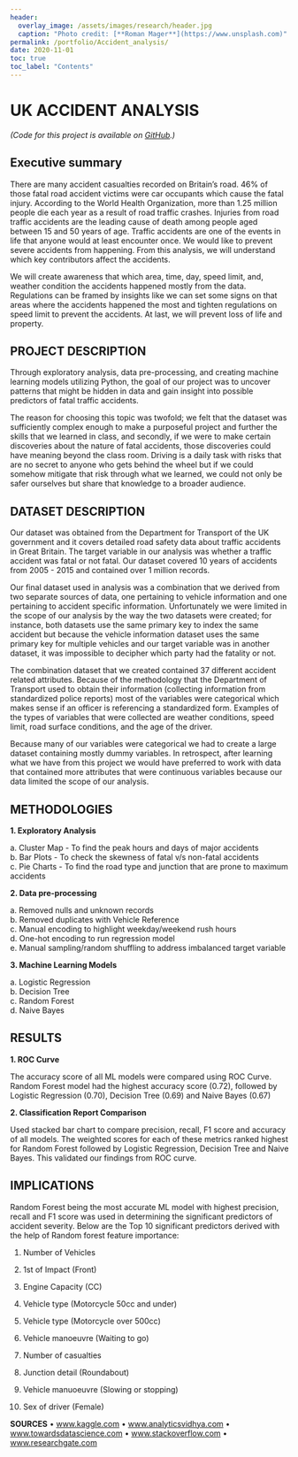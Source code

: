 ```yaml
---
header:
  overlay_image: /assets/images/research/header.jpg
  caption: "Photo credit: [**Roman Mager**](https://www.unsplash.com)"
permalink: /portfolio/Accident_analysis/
date: 2020-11-01
toc: true
toc_label: "Contents"
---
```


# **UK ACCIDENT ANALYSIS**

*(Code for this project is available on [GitHub][1].)*

## **Executive summary**

There are many accident casualties recorded on Britain’s road. 46% of those fatal road accident victims were car occupants which cause the fatal injury. According to the World Health Organization, more than 1.25 million people die each year as a result of road traffic crashes. Injuries from road traffic accidents are the leading cause of death among people aged between 15 and 50 years of age. Traffic accidents are one of the events in life that anyone would at least encounter once. We would like to prevent severe accidents from happening. From this analysis, we will understand which key contributors affect the accidents.

We will create awareness that which area, time, day, speed limit, and, weather condition the accidents happened mostly from the data. Regulations can be framed by insights like we can set some signs on that areas where the accidents happened the most and tighten regulations on speed limit to prevent the accidents. At last, we will prevent loss of life and property. 



## **PROJECT DESCRIPTION**

Through exploratory analysis, data pre-processing, and creating machine learning models utilizing Python, the goal of our project was to uncover patterns that might be hidden in data and gain insight into possible predictors of fatal traffic accidents.

The reason for choosing this topic was twofold; we felt that the dataset was sufficiently complex enough to make a purposeful project and further the skills that we learned in class, and secondly, if we were to make certain discoveries about the nature of fatal accidents, those discoveries could have meaning beyond the class room.  Driving is a daily task with risks that are no secret to anyone who gets behind the wheel but if we could somehow mitigate that risk through what we learned, we could not only be safer ourselves but share that knowledge to a broader audience.


## **DATASET DESCRIPTION**


Our dataset was obtained from the Department for Transport of the UK government and it covers detailed road safety data about traffic accidents in Great Britain.  The target variable in our analysis was whether a traffic accident was fatal or not fatal.  Our dataset covered 10 years of accidents from 2005 - 2015  and contained over 1 million records. 

Our final dataset used in analysis was a combination that we derived from two separate sources of data, one pertaining to vehicle information and one pertaining to accident specific information.  Unfortunately we were limited in the scope of our analysis by the way the two datasets were created; for instance, both datasets use the same primary key to index the same accident but because the vehicle information dataset uses the same primary key for multiple vehicles and our target variable was in another dataset, it was impossible to decipher which party had the fatality or not.

The combination dataset that we created contained 37 different accident related attributes.  Because of the methodology that the Department of Transport used to obtain their information (collecting information from standardized police reports) most of the variables were categorical which makes sense if an officer is referencing a standardized form.  Examples of the types of variables that were collected are weather conditions, speed limit, road surface conditions, and the age of the driver.  

Because many of our variables were categorical we had to create a large dataset containing mostly dummy variables.  In retrospect, after learning what we have from this project we would have preferred to work with data that contained more attributes that were continuous variables because our data limited the scope of our analysis.



## **METHODOLOGIES**

**1.	Exploratory Analysis**

a.	Cluster Map - To find the peak hours and days of major accidents<br>
b.	Bar Plots - To check the skewness of fatal v/s non-fatal accidents<br>
c.	Pie Charts - To find the road type and junction that are prone to maximum accidents

**2.	Data pre-processing**

a.	Removed nulls and unknown records<br>
b.	Removed duplicates with Vehicle Reference<br>
c.	Manual encoding to highlight weekday/weekend rush hours<br>
d.	One-hot encoding to run regression model<br>
e.	Manual sampling/random shuffling to address imbalanced target variable

**3.	Machine Learning Models**

a.	Logistic Regression<br>
b.	Decision Tree<br>
c.	Random Forest<br>
d.	Naive Bayes

## **RESULTS**

**1.	ROC Curve**

The accuracy score of all ML models were compared using ROC Curve. Random Forest model had the highest accuracy score (0.72), followed by Logistic Regression (0.70), Decision Tree (0.69) and Naive Bayes (0.67)
 
**2.	Classification Report Comparison**

Used stacked bar chart to compare precision, recall, F1 score and accuracy of all models. The weighted scores for each of these metrics ranked highest for Random Forest followed by Logistic Regression, Decision Tree and Naive Bayes. This validated our findings from ROC curve.



## **IMPLICATIONS**

Random Forest being the most accurate ML model with highest precision, recall and F1 score was used in determining the significant predictors of accident severity. Below are the Top 10 significant predictors derived with the help of Random forest feature importance:

1.	Number of Vehicles

2.	1st of Impact (Front)

3.	Engine Capacity (CC)

4.	Vehicle type (Motorcycle 50cc and under)

5.	Vehicle type (Motorcycle over 500cc)

6.	Vehicle manoeuvre (Waiting to go)

7.	Number of casualties

8.	Junction detail (Roundabout)

9.	Vehicle manuoeuvre (Slowing or stopping)

10.	Sex of driver (Female)


**SOURCES**
•	www.kaggle.com
•	www.analyticsvidhya.com
•	www.towardsdatascience.com
•	www.stackoverflow.com
•	www.researchgate.com 

	
[1]: https://github.com/EunmiemmaKim/UK_Accidents_project


